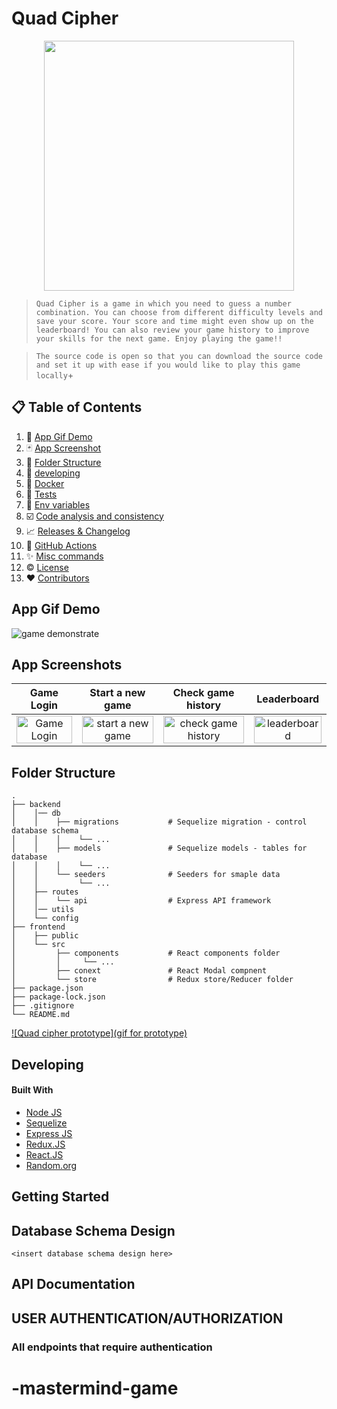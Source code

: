 # Quad Cipher

<div align="center">
    <a href="https://quad-cipher.onrender.com/">
        <img src="https://res.cloudinary.com/ddxewbhmy/image/upload/v1714160683/quad.cipher_dpf5lw.png" crossorigin style="width: 400px; height: auto;">
    </a>
</div>

 > `Quad Cipher is a game in which you need to guess a number combination. You can choose from different difficulty levels and save your score. Your score and time might even show up on the leaderboard! You can also review your game history to improve your skills for the next game. Enjoy playing the game!!`

 > `The source code is open so that you can download the source code and set it up with ease if you would like to play this game locally`+
## 📋 Table of Contents

1. 🐺 [App Gif Demo](#app-gif)
2. 🃏 [App Screenshot](#app-screenshot)
3. 🔨 [Folder Structure](#folder-structure)
4. 🚀 [developing](#developing)
5. 🐳 [Docker](#docker)
6. 💯 [Tests](#tests)
7. 🌿 [Env variables](#env-variables)
8. ☑️ [Code analysis and consistency](#code-analysis-and-consistency)
9. 📈 [Releases & Changelog](#versions)
10. 🐙 [GitHub Actions](#github-actions)
11. ✨ [Misc commands](#misc-commands)
12. ©️ [License](#license)
13. ❤️ [Contributors](#contributors)

## <a name='app-gif'> App Gif Demo</a>
![game demonstrate]( git )

## <a name='app-screenshot'>App Screenshots</a>

|                                                                                    Game Login                                                                                     |                                                                                   Start a new game                                                                                   |                                                                                Check game history                                                                                |                                                                             Leaderboard                                                                              |
| :--------------------------------------------------------------------------------------------------------------------------------------------------------------------------------------: | :----------------------------------------------------------------------------------------------------------------------------------------------------------------------------------: | :----------------------------------------------------------------------------------------------------------------------------------------------------------------------------------------: | :----------------------------------------------------------------------------------------------------------------------------------------------------------------------------------------: |
| <img src="placeholder 1" title="Game Login " width="100%" crossorigin> | <img src="placerholder 2" title="start a new game" width="100%" crossorigin> | <img src="placerholder 3" title="check game history" width="100%" crossorigin> | <img src="placeholder 4" title="leaderboard" width="100%" crossorigin> |

## <a name='folder-structure'>Folder Structure</a>

    .
    ├── backend
    │    │── db
    │    │    ├── migrations           # Sequelize migration - control database schema
    │    │    │    └── ...
    │    │    ├── models               # Sequelize models - tables for database
    │    │    │    └── ...
    │    │    └── seeders              # Seeders for smaple data
    │    │         └── ...
    │    ├── routes
    │    │    └── api                  # Express API framework
    │    │── utils
    │    └── config
    ├── frontend
    │    ├── public
    │    └── src
    │         ├── components           # React components folder
    │         │     └── ...
    │         ├── conext               # React Modal compnent
    │         └── store                # Redux store/Reducer folder
    ├── package.json
    ├── package-lock.json
    ├── .gitignore
    └── README.md

[![Quad cipher prototype](gif for prototype)](https://www.figma.com/proto/x8fBopteu4Z7zmK4xoMoCW/Mastermind-Game?node-id=1-2&mode=design&t=nT6FbUJyeMgYahrJ-1)

## <a name='developing'>Developing</a>

#### Built With

- [Node JS](https://nodejs.org/en/)
- [Sequelize](https://sequelize.org/)
- [Express JS](https://expressjs.com/)
- [Redux.JS](https://redux.js.org/)
- [React.JS](https://react.dev/)
- [Random.org](https://www.random.org/clients/http/api/)

## Getting Started

## Database Schema Design

`<insert database schema design here>`

## API Documentation

## USER AUTHENTICATION/AUTHORIZATION

### All endpoints that require authentication


# -mastermind-game
